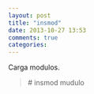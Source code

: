 ```yaml
---
layout: post
title: "insmod"
date: 2013-10-27 13:53
comments: true
categories: 
---
```

Carga modulos.

>\# insmod mudulo

